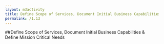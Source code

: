 ```yaml
---
layout: m3activity
title: Define Scope of Services, Document Initial Business Capabilities & Define Mission Critical Needs
permalink: /1.13
---
```

##Define Scope of Services, Document Initial Business Capabilities & Define Mission Critical Needs
